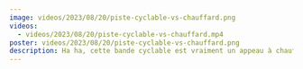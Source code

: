```yaml
---
image: videos/2023/08/20/piste-cyclable-vs-chauffard.png
videos:
  - videos/2023/08/20/piste-cyclable-vs-chauffard.mp4
poster: videos/2023/08/20/piste-cyclable-vs-chauffard.png
description: Ha ha, cette bande cyclable est vraiment un appeau à chauffards 😅
---
```

